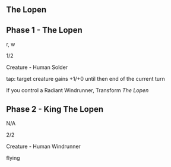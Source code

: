 ## The Lopen

## Phase 1 - The Lopen
r, w

1/2

Creature - Human Solder

tap: target creature gains +1/+0 until then end of the current turn

If you control a Radiant Windrunner, Transform *The Lopen*

## Phase 2 - King The Lopen
N/A

2/2

Creature - Human Windrunner

flying

